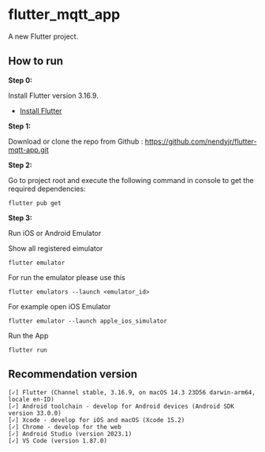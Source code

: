 # flutter_mqtt_app

A new Flutter project.

## How to run

**Step 0:**

Install Flutter version 3.16.9.
* [Install Flutter](https://flutter.dev/get-started/)

**Step 1:**

Download or clone the repo from Github : https://github.com/nendyjr/flutter-mqtt-app.git

**Step 2:**

Go to project root and execute the following command in console to get the required dependencies: 

```
flutter pub get 
```

**Step 3:**

Run iOS or Android Emulator

Show all registered eimulator
```
flutter emulator
```

For run the emulator please use this 
```
flutter emulators --launch <emulator_id>
```

For example open iOS Emulator
```
flutter emulator --launch apple_ios_simulator
```

Run the App 
```
flutter run
```

## Recommendation version
```
[✓] Flutter (Channel stable, 3.16.9, on macOS 14.3 23D56 darwin-arm64, locale en-ID)
[✓] Android toolchain - develop for Android devices (Android SDK version 33.0.0)
[✓] Xcode - develop for iOS and macOS (Xcode 15.2)
[✓] Chrome - develop for the web
[✓] Android Studio (version 2023.1)
[✓] VS Code (version 1.87.0)
```
